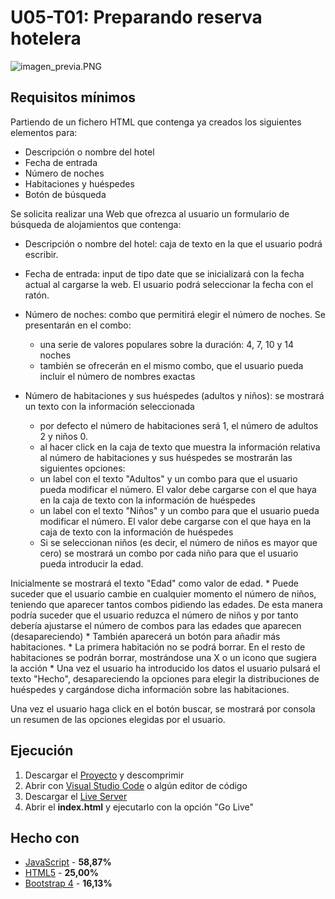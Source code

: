 # U05-T01: Preparando reserva hotelera

![imagen_previa.PNG](https://github.com/Ayoamaro/reservahotelera.github.io/blob/master/img/imagen_previa.PNG?raw=true)

## Requisitos mínimos
Partiendo de un fichero HTML que contenga ya creados los siguientes elementos para:
* Descripción o nombre del hotel
* Fecha de entrada
* Número de noches
* Habitaciones y huéspedes
* Botón de búsqueda

Se solicita realizar una Web que ofrezca al usuario un formulario de búsqueda de alojamientos que contenga:
* Descripción o nombre del hotel: caja de texto en la que el usuario podrá escribir.
* Fecha de entrada: input de tipo date que se inicializará con la fecha actual al cargarse la web. El usuario podrá seleccionar la fecha con el ratón.
* Número de noches: combo que permitirá elegir el número de noches. Se presentarán en el combo:
    * una serie de valores populares sobre la duración: 4, 7, 10 y 14 noches
    * también se ofrecerán en el mismo combo, que el usuario pueda incluir el número de nombres exactas

* Número de habitaciones y sus huéspedes (adultos y niños): se mostrará un texto con la información seleccionada
    * por defecto el número de habitaciones será 1, el número de adultos 2 y niños 0.
    * al hacer click en la caja de texto que muestra la información relativa al número de habitaciones y sus huéspedes se mostrarán las siguientes opciones:
     * un label con el texto "Adultos" y un combo para que el usuario pueda modificar el número. El valor debe cargarse con el que haya en la caja de texto con la información de huéspedes
     * un label con el texto "Niños" y un combo para que el usuario pueda modificar el número. El valor debe cargarse con el que haya en la caja de texto con la información de huéspedes
     * Si se seleccionan niños (es decir, el número de niños es mayor que cero) se mostrará un combo por cada niño para que el usuario pueda introducir la edad.
        
Inicialmente se mostrará el texto "Edad" como valor de edad.
        * Puede suceder que el usuario cambie en cualquier momento el número de niños, teniendo que aparecer tantos combos pidiendo las edades. De esta manera podría suceder que el usuario reduzca el número de niños y por tanto debería ajustarse el número de combos para las edades que aparecen (desapareciendo)
        * También aparecerá un botón para añadir más habitaciones.
            * La primera habitación no se podrá borrar. En el resto de habitaciones se podrán borrar, mostrándose una X o un icono que sugiera la acción
            * Una vez el usuario ha introducido los datos el usuario pulsará el texto "Hecho", desapareciendo la opciones para elegir la distribuciones de huéspedes y cargándose dicha información sobre las habitaciones.

Una vez el usuario haga click en el botón buscar, se mostrará por consola un resumen de las opciones elegidas por el usuario.

## Ejecución
1. Descargar el [Proyecto](https://bit.ly/2TDhchl) y descomprimir
2. Abrir con [Visual Studio Code](https://code.visualstudio.com) o algún editor de código
3. Descargar el [Live Server](https://bit.ly/3elOzNx)
3. Abrir el **index.html** y ejecutarlo con la opción "Go Live"

## Hecho con
* [JavaScript](https://developer.mozilla.org/es/docs/Web/JavaScript) - **58,87‬%**
* [HTML5](https://developer.mozilla.org/es/docs/HTML/HTML5) - **25,00%**
* [Bootstrap 4](https://getbootstrap.com) - **16,13%**
